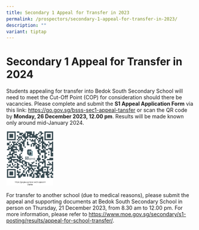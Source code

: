 ```yaml
---
title: Secondary 1 Appeal for Transfer in 2023
permalink: /prospectors/secondary-1-appeal-for-transfer-in-2023/
description: ""
variant: tiptap
---
```

<h1>Secondary 1 Appeal for Transfer in 2024</h1><p>Students appealing for transfer into Bedok South Secondary School will need to meet the Cut-Off Point (COP) for consideration should there be vacancies. Please complete and submit the <strong>S1 Appeal Application Form</strong> via this link: <a href="https://go.gov.sg/bsss-sec1-appeal-tansfer" rel="noopener noreferrer nofollow" target="_blank">https://go.gov.sg/bsss-sec1-appeal-tansfer</a> or scan the QR code by <strong>Monday, 26 December 2023, 12.00 pm</strong>. Results will be made known only around mid-January 2024. </p><p></p><div class="isomer-image-wrapper"><img style="width: 25%;" height="auto" width="100%" alt="" src="/images/Secondary 1 Matters/Sec_1_2024_Appeal.png"></div><p>For transfer to another school (due to medical reasons), please submit the appeal and supporting documents at Bedok South Secondary School in person on Thursday, 21 December 2023, from 8.30 am to 12.00 pm. For more information, please refer to <a href="https://www.moe.gov.sg/secondary/s1-posting/results/appeal-for-school-transfer/" rel="noopener noreferrer nofollow" target="_blank">https://www.moe.gov.sg/secondary/s1-posting/results/appeal-for-school-transfer/</a>.</p><p></p>
